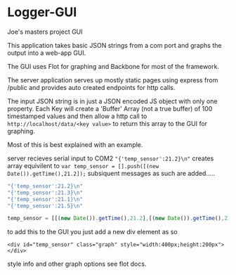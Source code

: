 Logger-GUI
==========

Joe's masters project GUI

This application takes basic JSON strings from a com port and graphs the output into a web-app GUI.

The GUI uses Flot for graphing and Backbone for most of the framework.

The server application serves up mostly static pages using express from /public and provides auto created endpoints for http calls.

The input JSON string is in just a JSON encoded JS object with only one property. Each Key will create a 'Buffer' Array (not a true buffer) of 100 timestamped values and then allow a http call to `http://localhost/data/<key value>` to return this array to the GUI for graphing.

Most of this is best explained with an example.

server recieves serial input to COM2 `"{'temp_sensor':21.2}\n"`
creates array equivilent to `var temp_sensor = [].push([(new Date()).getTime(),21.2]);`
subsiquent messages as such are added.....
```javascript
"{'temp_sensor':21.2}\n"
"{'temp_sensor':21.3}\n"
"{'temp_sensor':21.1}\n"
"{'temp_sensor':21.5}\n"

temp_sensor = [[(new Date()).getTime(),21.2],[(new Date()).getTime(),21.2],[(new Date()).getTime(),21.3],[(new Date()).getTime(),21.1],[(new Date()).getTime(),21.5]]
```

to add this to the GUI you just add a new div element as so

`<div id="temp_sensor" class="graph" style="width:400px;height:200px"></div>`

style info and other graph options see flot docs.

